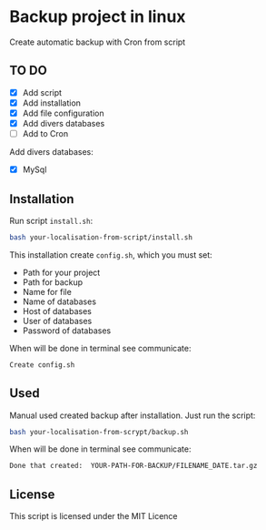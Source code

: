# Backup project in linux
Create automatic backup with Cron from script

## TO DO

- [X] Add script
- [X] Add installation
- [X] Add file configuration
- [X] Add divers databases
- [ ] Add to Cron

Add divers databases:
- [X] MySql
 
## Installation

Run script `install.sh`:

```bash
bash your-localisation-from-script/install.sh
```

This installation create `config.sh`, which you must set:
* Path for your project
* Path for backup
* Name for file
* Name of databases
* Host of databases
* User of databases
* Password of databases

When will be done in terminal see communicate:

```bash
Create config.sh
```

## Used

Manual used created backup after installation. Just run the script:

```bash
bash your-localisation-from-scrypt/backup.sh
```

When will be done in terminal see communicate:

```bash
Done that created:  YOUR-PATH-FOR-BACKUP/FILENAME_DATE.tar.gz
```

## License
This script is licensed under the MIT Licence
